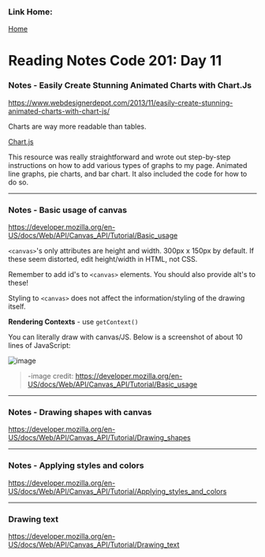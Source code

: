 ### Link Home:
[Home](README.md)

# Reading Notes Code 201: Day 11

### Notes - Easily Create Stunning Animated Charts with Chart.Js 

https://www.webdesignerdepot.com/2013/11/easily-create-stunning-animated-charts-with-chart-js/ 

Charts are way more readable than tables.

[Chart.js](https://www.chartjs.org/docs/latest/)

This resource was really straightforward and wrote out step-by-step instructions on how to add various types of graphs to my page. Animated line graphs, pie charts, and bar chart. It also included the code for how to do so.

--- 
### Notes - Basic usage of canvas

https://developer.mozilla.org/en-US/docs/Web/API/Canvas_API/Tutorial/Basic_usage

`<canvas>`'s only attributes are height and width. 300px x 150px by default. If these seem distorted, edit height/width in HTML, not CSS.

Remember to add id's to `<canvas>` elements. You should also provide alt's to these!

Styling to `<canvas>` does not affect the information/styling of the drawing itself.

**Rendering Contexts** - use `getContext()`

You can literally draw with canvas/JS. Below is a screenshot of about 10 lines of JavaScript:

![image](https://media.prod.mdn.mozit.cloud/attachments/2012/07/09/228/0bed6a3ebfcc9d739a3a9fbc4de856f3/canvas_ex1.png)

> -image credit: https://developer.mozilla.org/en-US/docs/Web/API/Canvas_API/Tutorial/Basic_usage

--- 
### Notes - Drawing shapes with canvas

https://developer.mozilla.org/en-US/docs/Web/API/Canvas_API/Tutorial/Drawing_shapes 



---

### Notes - Applying styles and colors

https://developer.mozilla.org/en-US/docs/Web/API/Canvas_API/Tutorial/Applying_styles_and_colors 

---

### Drawing text

https://developer.mozilla.org/en-US/docs/Web/API/Canvas_API/Tutorial/Drawing_text 